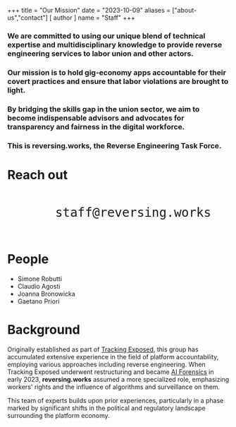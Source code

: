 +++
title = "Our Mission"
date = "2023-10-09"
aliases = ["about-us","contact"]
[ author ]
  name = "Staff"
+++

### We are committed to using our unique blend of technical expertise and multidisciplinary knowledge to provide reverse engineering services to labor union and other actors.

### Our mission is to hold gig-economy apps accountable for their covert practices and ensure that labor violations are brought to light.

### By bridging the skills gap in the union sector, we aim to become indispensable advisors and advocates for transparency and fairness in the digital workforce.

### **This is reversing.works, the Reverse Engineering Task Force**.

# Reach out

<div style="text-align:center">
  <code style="font-size:2em">
    staff@reversing.works
  </code>
</div>


# People

* Simone Robutti
* Claudio Agosti
* Joanna Bronowicka
* Gaetano Priori

# Background

Originally established as part of [Tracking Exposed](https://tracking.exposed), this group has accumulated extensive experience in the field of platform accountability, employing various approaches including reverse engineering. When Tracking Exposed underwent restructuring and became [AI Forensics](https://aiforensics.org) in early 2023, **reversing.works** assumed a more specialized role, emphasizing workers' rights and the influence of algorithms and surveillance on them.

This team of experts builds upon prior experiences, particularly in a phase marked by significant shifts in the political and regulatory landscape surrounding the platform economy.
